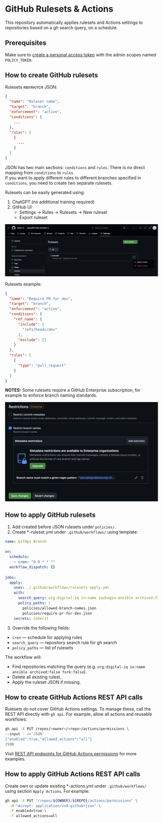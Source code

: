 # GitHub Rulesets & Actions

This repository automatically applies rulesets and Actions settings to repositories 
based on a gh search query, on a schedule.

## Prerequisites

Make sure to [create a personal access token](https://github.com/settings/tokens) with the admin scopes named `POLICY_TOKEN`.

## How to create GitHub rulesets

Rulesets являются JSON:

```json
{
  "name": "Ruleset name",
  "target": "branch",
  "enforcement": "active",
  "conditions": {
    ...
  },
  "rules": [
    {
      ...
    }
  ]
}
```

JSON has two main sections: `conditions` and `rules`. There is no direct mapping from `conditions` to `rules`.  
If you want to apply different rules to different branches specified in `conditions`, you need to create two separate rulesets.

Rulesets can be easily generated using:
1. ChatGPT (no additional training required)
2. GitHub UI
    - Settings → Rules → Rulesets → New ruleset
    - Export ruleset

![create-export-ruleset.png](docs/assets/create-export-ruleset.png)

Rulesets example:

```json
{
  "name": "Require PR for dev",
  "target": "branch",
  "enforcement": "active",
  "conditions": {
    "ref_name": {
      "include": [
        "refs/heads/dev"
      ],
      "exclude": []
    }
  },
  "rules": [
    {
      "type": "pull_request"
    }
  ]
}
```

**NOTES:** Some rulesets require a GitHub Enterprise subscription, for example to enforce branch naming standards.

![enterprise-restrictions.png](docs/assets/enterprise-restrictions.png)

## How to apply GitHub rulesets

1. Add created before JSON rulesets under `policies/`.
2. Create *-ruleset.yml under `.github/workflows/` using template:
```yml
name: GitOps Branch

on:
  schedule:
    - cron: "0 0 * * *"
  workflow_dispatch: {}

jobs:
  apply:
    uses: ./.github/workflows/rulesets-apply.yml
    with:
      search_query: org:digital-iq in:name zazhogin-ansible archived:false fork:false
      policy_paths: |
        policies/allowed-branch-names.json
        policies/require-pr-for-dev.json
    secrets: inherit
```
3. Override the following fields:
- `cron` — schedule for applying rules
- `search_query` — repository search rule for gh search
- `policy_paths` — list of rulesets

The workflow will:
- Find repositories matching the query (e.g. `org:digital-iq in:name ansible archived:false fork:false`).
- Delete all existing rulest.
- Apply the ruleset JSON if missing.

## How to create GitHub Actions REST API calls

Rulesets do not cover GitHub Actions settings. To manage these, call the REST API directly with `gh api`.
For example, allow all actions and reusable workflows:

```bash
gh api -X PUT /repos/<owner>/<repo>/actions/permissions \
--input - <<'JSON'
{"enabled":true,"allowed_actions":"all"}
JSON
```

Visit [REST API endpoints for GitHub Actions permissions](https://docs.github.com/en/enterprise-server@3.16/rest/actions/permissions?apiVersion=2022-11-28) for more examples.

## How to apply GitHub Actions REST API calls

Create own or update existing *-actions.yml under `.github/workflows/` using section `Apply Actions`. For example:

```bash
gh api -X PUT "/repos/${OWNER}/${REPO}/actions/permissions" \
  -H "Accept: application/vnd.github+json" \
  -F enabled=true \
  -f allowed_actions=all
```